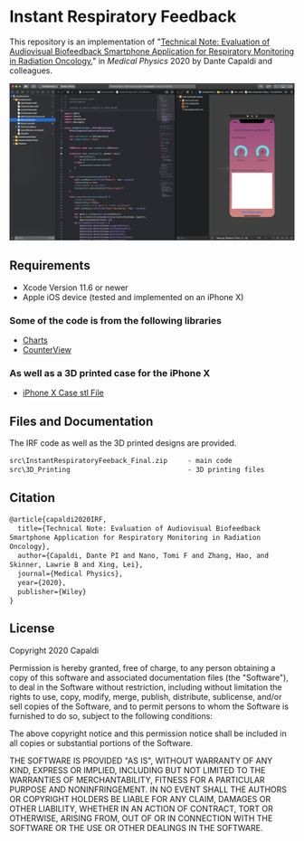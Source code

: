 # Instant Respiratory Feedback

This repository is an implementation of "[Technical Note: Evaluation of Audiovisual Biofeedback Smartphone Application for Respiratory Monitoring in Radiation Oncology.](https://github.com/capaldid/IRF)" in _Medical Physics_ 2020 by Dante Capaldi and colleagues.

![IRF](https://github.com/capaldid/IRF/blob/master/IRF_Figure.png)

## Requirements

- Xcode Version 11.6 or newer
- Apple iOS device (tested and implemented on an iPhone X)

### Some of the code is from the following libraries
- [Charts](https://github.com/danielgindi/Charts)
- [CounterView](https://www.raywenderlich.com/8003281-core-graphics-tutorial-getting-started)

### As well as a 3D printed case for the iPhone X
- [iPhone X Case stl File](https://www.thingiverse.com/thing:2824602)

## Files and Documentation

The IRF code as well as the 3D printed designs are provided.

```
src\InstantRespiratoryFeeback_Final.zip     - main code
src\3D_Printing                             - 3D printing files
```

## Citation

```
@article{capaldi2020IRF,
  title={Technical Note: Evaluation of Audiovisual Biofeedback Smartphone Application for Respiratory Monitoring in Radiation Oncology},
  author={Capaldi, Dante PI and Nano, Tomi F and Zhang, Hao, and Skinner, Lawrie B and Xing, Lei},
  journal={Medical Physics},
  year={2020},
  publisher={Wiley}
}
```

## License
Copyright 2020 Capaldi

Permission is hereby granted, free of charge, to any person obtaining a copy of this software and associated documentation files (the "Software"), to deal in the Software without restriction, including without limitation the rights to use, copy, modify, merge, publish, distribute, sublicense, and/or sell copies of the Software, and to permit persons to whom the Software is furnished to do so, subject to the following conditions:

The above copyright notice and this permission notice shall be included in all copies or substantial portions of the Software.

THE SOFTWARE IS PROVIDED "AS IS", WITHOUT WARRANTY OF ANY KIND, EXPRESS OR IMPLIED, INCLUDING BUT NOT LIMITED TO THE WARRANTIES OF MERCHANTABILITY, FITNESS FOR A PARTICULAR PURPOSE AND NONINFRINGEMENT. IN NO EVENT SHALL THE AUTHORS OR COPYRIGHT HOLDERS BE LIABLE FOR ANY CLAIM, DAMAGES OR OTHER LIABILITY, WHETHER IN AN ACTION OF CONTRACT, TORT OR OTHERWISE, ARISING FROM, OUT OF OR IN CONNECTION WITH THE SOFTWARE OR THE USE OR OTHER DEALINGS IN THE SOFTWARE.
